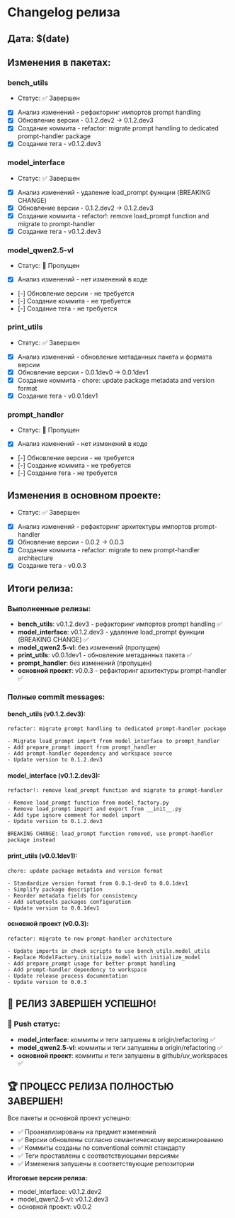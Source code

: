 # Changelog релиза

## Дата: $(date)

## Изменения в пакетах:

### bench_utils
- Статус: ✅ Завершен
- [x] Анализ изменений - рефакторинг импортов prompt handling
- [x] Обновление версии - 0.1.2.dev2 -> 0.1.2.dev3
- [x] Создание коммита - refactor: migrate prompt handling to dedicated prompt-handler package
- [x] Создание тега - v0.1.2.dev3

### model_interface  
- Статус: ✅ Завершен
- [x] Анализ изменений - удаление load_prompt функции (BREAKING CHANGE)
- [x] Обновление версии - 0.1.2.dev2 -> 0.1.2.dev3
- [x] Создание коммита - refactor!: remove load_prompt function and migrate to prompt-handler
- [x] Создание тега - v0.1.2.dev3

### model_qwen2.5-vl
- Статус: 🔄 Пропущен
- [x] Анализ изменений - нет изменений в коде
- [-] Обновление версии - не требуется
- [-] Создание коммита - не требуется
- [-] Создание тега - не требуется

### print_utils
- Статус: ✅ Завершен
- [x] Анализ изменений - обновление метаданных пакета и формата версии
- [x] Обновление версии - 0.0.1dev0 -> 0.0.1dev1
- [x] Создание коммита - chore: update package metadata and version format
- [x] Создание тега - v0.0.1dev1

### prompt_handler
- Статус: 🔄 Пропущен
- [x] Анализ изменений - нет изменений в коде
- [-] Обновление версии - не требуется
- [-] Создание коммита - не требуется
- [-] Создание тега - не требуется

## Изменения в основном проекте:
- Статус: ✅ Завершен
- [x] Анализ изменений - рефакторинг архитектуры импортов prompt-handler
- [x] Обновление версии - 0.0.2 -> 0.0.3
- [x] Создание коммита - refactor: migrate to new prompt-handler architecture
- [x] Создание тега - v0.0.3

## Итоги релиза:

### Выполненные релизы:
- **bench_utils**: v0.1.2.dev3 - рефакторинг импортов prompt handling ✅
- **model_interface**: v0.1.2.dev3 - удаление load_prompt функции (BREAKING CHANGE) ✅
- **model_qwen2.5-vl**: без изменений (пропущен)
- **print_utils**: v0.0.1dev1 - обновление метаданных пакета ✅
- **prompt_handler**: без изменений (пропущен)
- **основной проект**: v0.0.3 - рефакторинг архитектуры prompt-handler ✅

### Полные commit messages:

#### bench_utils (v0.1.2.dev3):
```
refactor: migrate prompt handling to dedicated prompt-handler package

- Migrate load_prompt import from model_interface to prompt_handler
- Add prepare_prompt import from prompt_handler  
- Add prompt-handler dependency and workspace source
- Update version to 0.1.2.dev3
```

#### model_interface (v0.1.2.dev3):
```
refactor!: remove load_prompt function and migrate to prompt-handler

- Remove load_prompt function from model_factory.py
- Remove load_prompt import and export from __init__.py
- Add type ignore comment for model import
- Update version to 0.1.2.dev3

BREAKING CHANGE: load_prompt function removed, use prompt-handler package instead
```

#### print_utils (v0.0.1dev1):
```
chore: update package metadata and version format

- Standardize version format from 0.0.1-dev0 to 0.0.1dev1
- Simplify package description
- Reorder metadata fields for consistency
- Add setuptools packages configuration
- Update version to 0.0.1dev1
```

#### основной проект (v0.0.3):
```
refactor: migrate to new prompt-handler architecture

- Update imports in check scripts to use bench_utils.model_utils
- Replace ModelFactory.initialize_model with initialize_model
- Add prepare_prompt usage for better prompt handling
- Add prompt-handler dependency to workspace
- Update release process documentation
- Update version to 0.0.3
```

## 🎉 РЕЛИЗ ЗАВЕРШЕН УСПЕШНО!

### 🚀 Push статус:
- **model_interface**: коммиты и теги запушены в origin/refactoring ✅
- **model_qwen2.5-vl**: коммиты и теги запушены в origin/refactoring ✅  
- **основной проект**: коммиты и теги запушены в github/uv_workspaces ✅

## 🏆 ПРОЦЕСС РЕЛИЗА ПОЛНОСТЬЮ ЗАВЕРШЕН!

Все пакеты и основной проект успешно:
- ✅ Проанализированы на предмет изменений
- ✅ Версии обновлены согласно семантическому версионированию
- ✅ Коммиты созданы по conventional commit стандарту
- ✅ Теги проставлены с соответствующими версиями
- ✅ Изменения запушены в соответствующие репозитории

**Итоговые версии релиза:**
- model_interface: v0.1.2.dev2
- model_qwen2.5-vl: v0.1.2.dev3  
- основной проект: v0.0.2 